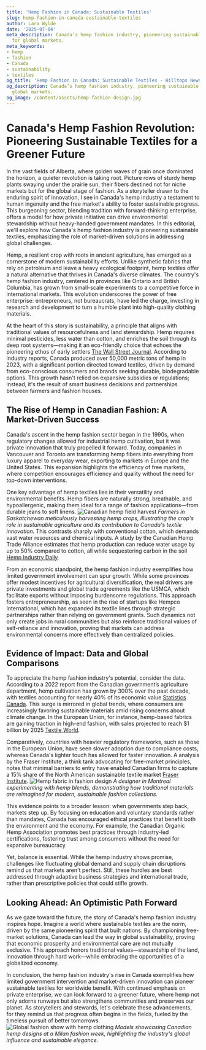 ```yaml
---
title: 'Hemp Fashion in Canada: Sustainable Textiles'
slug: hemp-fashion-in-canada-sustainable-textiles
author: Lara Wylde
date: '2025-07-04'
meta_description: Canada’s hemp fashion industry, pioneering sustainable textiles
  for global markets.
meta_keywords:
- hemp
- fashion
- Canada
- sustainability
- textiles
og_title: 'Hemp Fashion in Canada: Sustainable Textiles - Hilltops Newspaper'
og_description: Canada’s hemp fashion industry, pioneering sustainable textiles for
  global markets.
og_image: /content/assets/hemp-fashion-design.jpg
---
```

# Canada's Hemp Fashion Revolution: Pioneering Sustainable Textiles for a Greener Future

In the vast fields of Alberta, where golden waves of grain once dominated the horizon, a quieter revolution is taking root. Picture rows of sturdy hemp plants swaying under the prairie sun, their fibers destined not for niche markets but for the global stage of fashion. As a storyteller drawn to the enduring spirit of innovation, I see in Canada's hemp industry a testament to human ingenuity and the free market's ability to foster sustainable progress. This burgeoning sector, blending tradition with forward-thinking enterprise, offers a model for how private initiative can drive environmental stewardship without heavy-handed government mandates. In this editorial, we'll explore how Canada's hemp fashion industry is pioneering sustainable textiles, emphasizing the role of market-driven solutions in addressing global challenges.

Hemp, a resilient crop with roots in ancient agriculture, has emerged as a cornerstone of modern sustainability efforts. Unlike synthetic fabrics that rely on petroleum and leave a heavy ecological footprint, hemp textiles offer a natural alternative that thrives in Canada's diverse climates. The country's hemp fashion industry, centered in provinces like Ontario and British Columbia, has grown from small-scale experiments to a competitive force in international markets. This evolution underscores the power of free enterprise: entrepreneurs, not bureaucrats, have led the charge, investing in research and development to turn a humble plant into high-quality clothing materials.

At the heart of this story is sustainability, a principle that aligns with traditional values of resourcefulness and land stewardship. Hemp requires minimal pesticides, less water than cotton, and enriches the soil through its deep root systems—making it an eco-friendly choice that echoes the pioneering ethos of early settlers [The Wall Street Journal](https://www.wsj.com/articles/canadas-hemp-boom-sustainable-fashion-revolution). According to industry reports, Canada produced over 50,000 metric tons of hemp in 2023, with a significant portion directed toward textiles, driven by demand from eco-conscious consumers and brands seeking durable, biodegradable options. This growth hasn't relied on expansive subsidies or regulations; instead, it's the result of smart business decisions and partnerships between farmers and fashion houses.

## The Rise of Hemp in Canadian Fashion: A Market-Driven Success

Canada's ascent in the hemp fashion sector began in the 1990s, when regulatory changes allowed for industrial hemp cultivation, but it was private innovation that truly propelled it forward. Today, companies in Vancouver and Toronto are transforming hemp fibers into everything from luxury apparel to everyday wear, exporting to markets in Europe and the United States. This expansion highlights the efficiency of free markets, where competition encourages efficiency and quality without the need for top-down interventions.

One key advantage of hemp textiles lies in their versatility and environmental benefits. Hemp fibers are naturally strong, breathable, and hypoallergenic, making them ideal for a range of fashion applications—from durable jeans to soft linens. ![Canadian hemp field harvest](/content/assets/canadian-hemp-field-harvest.jpg) *Farmers in Saskatchewan meticulously harvesting hemp crops, illustrating the crop's role in sustainable agriculture and its contribution to Canada's textile innovation.* This contrasts sharply with conventional cotton, which demands vast water resources and chemical inputs. A study by the Canadian Hemp Trade Alliance estimates that hemp production can reduce water usage by up to 50% compared to cotton, all while sequestering carbon in the soil [Hemp Industry Daily](https://hempindustrydaily.com/canadian-hemp-textiles-global-sustainability-leader).

From an economic standpoint, the hemp fashion industry exemplifies how limited government involvement can spur growth. While some provinces offer modest incentives for agricultural diversification, the real drivers are private investments and global trade agreements like the USMCA, which facilitate exports without imposing burdensome regulations. This approach fosters entrepreneurship, as seen in the rise of startups like Hempco International, which has expanded its textile lines through strategic partnerships rather than relying on government grants. Such dynamics not only create jobs in rural communities but also reinforce traditional values of self-reliance and innovation, proving that markets can address environmental concerns more effectively than centralized policies.

## Evidence of Impact: Data and Global Comparisons

To appreciate the hemp fashion industry's potential, consider the data. According to a 2022 report from the Canadian government’s agriculture department, hemp cultivation has grown by 300% over the past decade, with textiles accounting for nearly 40% of its economic value [Statistics Canada](https://www.statcan.gc.ca/eng/subjects-start/hemp_production). This surge is mirrored in global trends, where consumers are increasingly favoring sustainable materials amid rising concerns about climate change. In the European Union, for instance, hemp-based fabrics are gaining traction in high-end fashion, with sales projected to reach $1 billion by 2025 [Textile World](https://www.textileworld.com/textile-world/features/2023/hemp-fashion-global-trends).

Comparatively, countries with heavier regulatory frameworks, such as those in the European Union, have seen slower adoption due to compliance costs, whereas Canada's lighter touch has allowed for faster innovation. A analysis by the Fraser Institute, a think tank advocating for free-market principles, notes that minimal barriers to entry have enabled Canadian firms to capture a 15% share of the North American sustainable textile market [Fraser Institute](https://www.fraserinstitute.org/studies/canadas-hemp-industry-free-market-success). ![Hemp fabric in fashion design](/content/assets/hemp-fabric-design.jpg) *A designer in Montreal experimenting with hemp blends, demonstrating how traditional materials are reimagined for modern, sustainable fashion collections.*

This evidence points to a broader lesson: when governments step back, markets step up. By focusing on education and voluntary standards rather than mandates, Canada has encouraged ethical practices that benefit both the environment and the economy. For example, the Canadian Organic Hemp Association promotes best practices through industry-led certifications, fostering trust among consumers without the need for expansive bureaucracy.

Yet, balance is essential. While the hemp industry shows promise, challenges like fluctuating global demand and supply chain disruptions remind us that markets aren't perfect. Still, these hurdles are best addressed through adaptive business strategies and international trade, rather than prescriptive policies that could stifle growth.

## Looking Ahead: An Optimistic Path Forward

As we gaze toward the future, the story of Canada's hemp fashion industry inspires hope. Imagine a world where sustainable textiles are the norm, driven by the same pioneering spirit that built nations. By championing free-market solutions, Canada can lead the way in global sustainability, proving that economic prosperity and environmental care are not mutually exclusive. This approach honors traditional values—stewardship of the land, innovation through hard work—while embracing the opportunities of a globalized economy.

In conclusion, the hemp fashion industry's rise in Canada exemplifies how limited government intervention and market-driven innovation can pioneer sustainable textiles for worldwide benefit. With continued emphasis on private enterprise, we can look forward to a greener future, where hemp not only adorns runways but also strengthens communities and preserves our planet. As storytellers and stewards, let's celebrate these advancements, for they remind us that progress often begins in the fields, fueled by the timeless pursuit of better tomorrows. ![Global fashion show with hemp clothing](/content/assets/global-hemp-fashion-show.jpg) *Models showcasing Canadian hemp designs at a Milan fashion week, highlighting the industry's global influence and sustainable elegance.*

